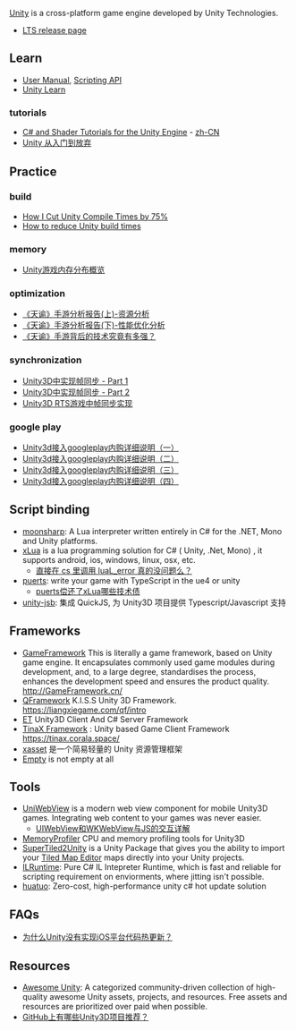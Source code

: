 [Unity](https://unity.com/) is a cross-platform game engine developed by Unity Technologies.

- [LTS release page](https://unity3d.com/unity/qa/lts-releases)



## Learn
- [User Manual](https://docs.unity3d.com/Manual/index.html), [Scripting API](https://docs.unity3d.com/ScriptReference/index.html)
- [Unity Learn](https://learn.unity.com/)

### tutorials
- [C# and Shader Tutorials for the Unity Engine](https://catlikecoding.com/unity/tutorials/) - [zh-CN](https://zhuanlan.zhihu.com/p/346208723)
- [Unity 从入门到放弃](https://www.zhihu.com/column/c_1237044646569447424)



## Practice

### build
- [How I Cut Unity Compile Times by 75%](https://www.screaminggoose.com/blog/2019/2/4/how-i-cut-unity-compile-times-by-75)
- [How to reduce Unity build times](https://caioteixeira.dev/blog/how-to-reduce-unity-build-times/)

### memory
- [Unity游戏内存分布概览](https://zhuanlan.zhihu.com/p/370467923)

### optimization
- [《天谕》手游分析报告(上)-资源分析](https://zhuanlan.zhihu.com/p/358309455)
- [《天谕》手游分析报告(下)-性能优化分析](https://zhuanlan.zhihu.com/p/358310704)
- [《天谕》手游背后的技术究竟有多强？](https://mp.weixin.qq.com/s/9V9AvaCwtQeezXKNxjhbVA)

### synchronization
- [Unity3D中实现帧同步 - Part 1](https://www.freesion.com/article/7285895467/)
- [Unity3D中实现帧同步 - Part 2](https://www.freesion.com/article/1348895460/)
- [Unity3D RTS游戏中帧同步实现](https://gameinstitute.qq.com/community/detail/113377)

### google play
- [ Unity3d接入googleplay内购详细说明（一）](http://blog.csdn.net/qq15233635728/article/details/44015225)
- [ Unity3d接入googleplay内购详细说明（二）](http://blog.csdn.net/qq15233635728/article/details/44016403)
- [ Unity3d接入googleplay内购详细说明（三）](http://blog.csdn.net/qq15233635728/article/details/44017543)
- [ Unity3d接入googleplay内购详细说明（四）](http://blog.csdn.net/qq15233635728/article/details/44018079)



## Script binding
- [moonsharp](http://www.moonsharp.org/): A Lua interpreter written entirely in C# for the .NET, Mono and Unity platforms.
- [xLua](https://github.com/Tencent/xLua) is a lua programming solution for C# ( Unity, .Net, Mono) , it supports android, ios, windows, linux, osx, etc.
  - [直接在 cs 里调用 luaL_error 真的没问题么？](https://github.com/Tencent/xLua/issues/14)
- [puerts](https://github.com/Tencent/puerts): write your game with TypeScript in the ue4 or unity
  - [puerts偿还了xLua哪些技术债](https://zhuanlan.zhihu.com/p/195320417)
- [unity-jsb](https://github.com/ialex32x/unity-jsb): 集成 QuickJS, 为 Unity3D 项目提供 Typescript/Javascript 支持



## Frameworks
- [GameFramework](https://github.com/EllanJiang/GameFramework) This is literally a game framework, based on Unity game engine. It encapsulates commonly used game modules during development, and, to a large degree, standardises the process, enhances the development speed and ensures the product quality. http://GameFramework.cn/
- [QFramework](https://github.com/liangxiegame/QFramework) K.I.S.S Unity 3D Framework. https://liangxiegame.com/qf/intro
- [ET](https://github.com/egametang/ET) Unity3D Client And C# Server Framework
- [TinaX Framework](https://github.com/yomunsam/TinaX) : Unity based Game Client Framework https://tinax.corala.space/
- [xasset](https://github.com/xasset/xasset) 是一个简易轻量的 Unity 资源管理框架
- [Empty](https://github.com/zcy0220/Empty) is not empty at all



## Tools
- [UniWebView](https://uniwebview.com/) is a modern web view component for mobile Unity3D games. Integrating web content to your games was never easier.
  - [UIWebView和WKWebView与JS的交互详解](https://juejin.im/post/5d5148f2f265da03da2488d7)
- [MemoryProfiler](https://github.com/larryhou/MemoryProfiler) CPU and memory profiling tools for Unity3D
- [SuperTiled2Unity](https://github.com/Seanba/SuperTiled2Unity) is a Unity Package that gives you the ability to import your [Tiled Map Editor](https://www.mapeditor.org/) maps directly into your Unity projects.
- [ILRuntime](https://github.com/Ourpalm/ILRuntime): Pure C# IL Intepreter Runtime, which is fast and reliable for scripting requirement on enviorments, where jitting isn't possible.
- [huatuo](https://github.com/focus-creative-games/huatuo): Zero-cost, high-performance unity c# hot update solution



## FAQs
- [为什么Unity没有实现iOS平台代码热更新？](https://www.zhihu.com/question/28079874/answer/57706353)



## Resources
- [Awesome Unity](https://github.com/RyanNielson/awesome-unity): A categorized community-driven collection of high-quality awesome Unity assets, projects, and resources. Free assets and resources are prioritized over paid when possible.
- [GitHub上有哪些Unity3D项目推荐？](https://zhuanlan.zhihu.com/p/53913159)
